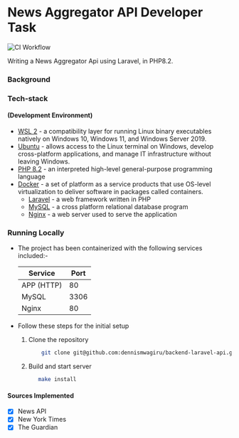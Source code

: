 News Aggregator API Developer Task
==============
![CI Workflow](https://github.com/dennismwagiru/backend-laravel-api/actions/workflows/checks.yml/badge.svg "Workflow Badge")


Writing a News Aggregator Api using Laravel, in PHP8.2.

### Background


### Tech-stack
#### (Development Environment)
* [WSL 2](https://docs.microsoft.com/en-us/windows/wsl/install) - a compatibility layer for running Linux binary executables natively on Windows 10, Windows 11, and Windows Server 2019.
* [Ubuntu](https://ubuntu.com/wsl) - allows access to the Linux terminal on Windows, develop cross-platform applications, and manage IT infrastructure without leaving Windows.
* [PHP 8.2](https://www.php.net/releases/8.2/en.php) - an interpreted high-level general-purpose programming language
* [Docker](https://www.docker.com/) - a set of platform as a service products that use OS-level virtualization to deliver software in packages called containers.
    * [Laravel](https://laravel.com/) - a web framework written in PHP
    * [MySQL](https://www.mysql.com/) - a cross platform relational database program
    * [Nginx](https://www.nginx.com/) - a web server used to serve the application

### Running Locally
* The project has been containerized with the following services included:-

  | Service    | Port |
  |------------|------|
  | APP (HTTP) | 80   |
  | MySQL      | 3306 |
  | Nginx      | 80   |

* Follow these steps for the initial setup
    1. Clone the repository
        ````bash
            git clone git@github.com:dennismwagiru/backend-laravel-api.git && cd backend-laravel-api
        ````
    2. Build and start server
        ```bash
           make install
        ```

#### Sources Implemented
- [X] News API
- [X] New York Times
- [X] The Guardian
